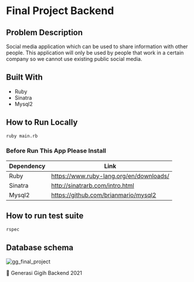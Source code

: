 # Final Project Backend

## Problem Description

Social media application which can be used to share information with other people. This application will only be used by people that work in a certain company so we cannot use existing public social media.

## Built With
- Ruby
- Sinatra
- Mysql2

## How to Run Locally

```sh
ruby main.rb
```

### Before Run This App Please Install 
| Dependency | Link |
| ------ | ------ |
| Ruby | https://www.ruby-lang.org/en/downloads/ |
| Sinatra | http://sinatrarb.com/intro.html |
| Mysql2 | https://github.com/brianmario/mysql2 |

## How to run test suite

```sh
rspec

```

## Database schema
![gg_final_project](https://user-images.githubusercontent.com/86975716/129525403-5e0bd144-c4eb-4c29-a679-519a2231132f.png)

💪 Generasi Gigih Backend 2021
